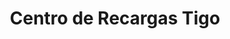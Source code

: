 ---
title: "Centro de Recargas Tigo"
url: /san-miguel/centro-de-recargas-tigo/
shop: teléfono móvil
---